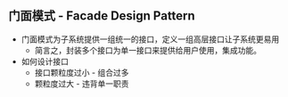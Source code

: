 ## 门面模式 - Facade Design Pattern
- 门面模式为子系统提供一组统一的接口，定义一组高层接口让子系统更易用
  - 简言之，封装多个接口为单一接口来提供给用户使用，集成功能。
- 如何设计接口
  - 接口颗粒度过小 - 组合过多
  - 颗粒度过大 - 违背单一职责
